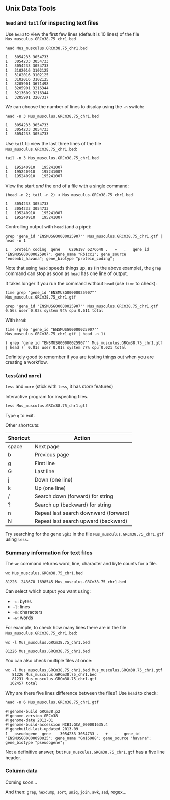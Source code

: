 ## Unix Data Tools

### `head` and `tail` for inspecting text files

Use `head` to view the first few lines (default is 10 lines) of the file `Mus_musculus.GRCm38.75_chr1.bed`

```
head Mus_musculus.GRCm38.75_chr1.bed
```

```
1	3054233	3054733
1	3054233	3054733
1	3054233	3054733
1	3102016	3102125
1	3102016	3102125
1	3102016	3102125
1	3205901	3671498
1	3205901	3216344
1	3213609	3216344
1	3205901	3207317
```

We can choose the number of lines to display using the `-n` switch:

```
head -n 3 Mus_musculus.GRCm38.75_chr1.bed
```

```
1	3054233	3054733
1	3054233	3054733
1	3054233	3054733
```

Use `tail` to view the last three lines of the file `Mus_musculus.GRCm38.75_chr1.bed`:

```
tail -n 3 Mus_musculus.GRCm38.75_chr1.bed
```

```
1	195240910	195241007
1	195240910	195241007
1	195240910	195241007
```

View the start *and* the end of a file with a single command:

```
(head -n 2; tail -n 2) < Mus_musculus.GRCm38.75_chr1.bed
```

```
1	3054233	3054733
1	3054233	3054733
1	195240910	195241007
1	195240910	195241007
```

Controlling output with `head` (and a pipe):

```
grep 'gene_id "ENSMUSG00000025907"' Mus_musculus.GRCm38.75_chr1.gtf | head -n 1
```

```
1	protein_coding	gene	6206197	6276648	.	+	.	gene_id "ENSMUSG00000025907"; gene_name "Rb1cc1"; gene_source "ensembl_havana"; gene_biotype "protein_coding";
```

Note that using `head` speeds things up, as (in the above example), the `grep` command can stop as soon as `head` has one line of output.

It takes longer if you run the command without `head` (use `time` to check):

```
time grep 'gene_id "ENSMUSG00000025907"' Mus_musculus.GRCm38.75_chr1.gtf
```

```
grep 'gene_id "ENSMUSG00000025907"' Mus_musculus.GRCm38.75_chr1.gtf  0.56s user 0.02s system 94% cpu 0.611 total
```

With `head`:

```
time (grep 'gene_id "ENSMUSG00000025907"' Mus_musculus.GRCm38.75_chr1.gtf | head -n 1)
```

```
( grep 'gene_id "ENSMUSG00000025907"' Mus_musculus.GRCm38.75_chr1.gtf | head )  0.01s user 0.01s system 77% cpu 0.021 total
```

Definitely good to remember if you are testing things out when you are creating a workflow.

### `less`(and `more`)

`less` and `more` (stick with `less`, it has *more* features)

Interactive program for inspecting files.

```
less Mus_musculus.GRCm38.75_chr1.gtf
```

Type `q` to exit.

Other shortcuts:

| Shortcut | Action|
|----------|-------|
| space | Next page |
| b | Previous page |
| g | First line | 
| G | Last line | 
| j | Down (one line) | 
| k | Up (one line) | 
| /<pattern> | Search down (forward) for string <pattern>|
| ?<pattern> | Search up (backward) for string <pattern> |
| n | Repeat last search downward (forward) | 
| N | Repeat last search upward (backward) | 


Try searching for the gene `Sgk3` in the file `Mus_musculus.GRCm38.75_chr1.gtf` using `less`.


### Summary information for text files

The `wc` command returns word, line, character and byte counts for a file.

```
wc Mus_musculus.GRCm38.75_chr1.bed
```

```
81226  243678 1698545 Mus_musculus.GRCm38.75_chr1.bed
```

Can select which output you want using: 

 - `-c`: bytes
 - `-l`: lines
 - `-m`: characters
 - `-w`: words

For example, to check how many lines there are in the file `Mus_musculus.GRCm38.75_chr1.bed`:

```
wc -l Mus_musculus.GRCm38.75_chr1.bed
```

```
81226 Mus_musculus.GRCm38.75_chr1.bed
```

You can also check multiple files at once:

```
wc -l Mus_musculus.GRCm38.75_chr1.bed Mus_musculus.GRCm38.75_chr1.gtf
   81226 Mus_musculus.GRCm38.75_chr1.bed
   81231 Mus_musculus.GRCm38.75_chr1.gtf
  162457 total
```

Why are there five lines difference between the files? Use `head` to check:

```
head -n 6 Mus_musculus.GRCm38.75_chr1.gtf
```

```
#!genome-build GRCm38.p2
#!genome-version GRCm38
#!genome-date 2012-01
#!genome-build-accession NCBI:GCA_000001635.4
#!genebuild-last-updated 2013-09
1	pseudogene	gene	3054233	3054733	.	+	.	gene_id "ENSMUSG00000090025"; gene_name "Gm16088"; gene_source "havana"; gene_biotype "pseudogene";
```

Not a definitive answer, but `Mus_musculus.GRCm38.75_chr1.gtf` has a five line header.

### Column data

Coming soon...

And then: `grep`, `hexdump`, `sort`, `uniq`, `join`, `awk`, `sed`, regex...